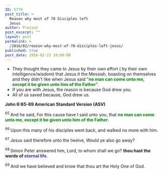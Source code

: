 ```yaml
---
ID: 5779
post_title: >
  Reason why most of 70 Disciples left
  Jesus
author: Praison
post_excerpt: ""
layout: post
permalink: >
  /2016/02/reason-why-most-of-70-disciples-left-jesus/
published: true
post_date: 2016-02-23 18:09:08
---
```

<ul>
	<li>They thought they came to Jesus by their own effort ( by their own intelligence/wisdom) that Jesus it the Messiah, boasting on themselves and they didn't like when Jesus said "<span style="color: #008000;"><strong>no man can come unto me, except it be given unto him of the Father</strong></span>".</li>
	<li>If you are with Jesus, the reason is because God drew you.</li>
	<li>All of us saved because, God drew us.</li>
</ul>
<strong><span class="passage-display-bcv">John 6:65-69
</span><span class="passage-display-version">American Standard Version (ASV)</span></strong>

<span id="en-ASV-26323" class="text John-6-65"><sup class="versenum">65 </sup>And he said, For this cause have I said unto you, that <span style="color: #008000;"><strong>no man can come unto me, except it be given unto him of the Father</strong></span>.</span>

<span id="en-ASV-26324" class="text John-6-66"><sup class="versenum">66 </sup>Upon this many of his disciples went back, and walked no more with him.</span>

<span id="en-ASV-26325" class="text John-6-67"><sup class="versenum">67 </sup>Jesus said therefore unto the twelve, Would ye also go away?</span>

<span id="en-ASV-26326" class="text John-6-68"><sup class="versenum">68 </sup>Simon Peter answered him, Lord, to whom shall we go? <strong>thou hast the words of <span style="color: #333399;">eternal life</span></strong>.</span>

<span id="en-ASV-26327" class="text John-6-69"><sup class="versenum">69 </sup>And we have believed and know that thou art the Holy One of God.</span>